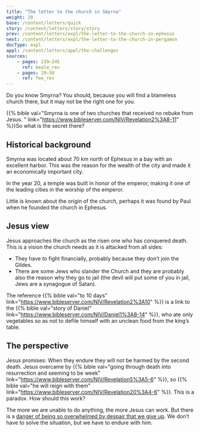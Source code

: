 ```yaml
---
title: "The letter to the church in Smyrna"
weight: 20
base: /content/letters/quick
story: /content/letters/story/story
prev: /content/letters/expl/the-letter-to-the-church-in-ephesus
next: /content/letters/expl/the-letter-to-the-church-in-pergamon
docType: expl
appl: /content/letters/appl/the-challenges
sources: 
    - pages: 239–245
      ref: beale_rev
    - pages: 29–30
      ref: fee_rev
---
```


Do you know Smyrna? You should, because you will find a blameless church there, but it may not be the right one for you.

{{% bible val="Smyrna is one of two churches that received no rebuke from Jesus. " link="https://www.bibleserver.com/NIV/Revelation2%3A8-11" %}}So what is the secret there?

## Historical background

<a name="46be"></a>
Smyrna was located about 70 km north of Ephesus in a bay with an excellent harbor. This was the reason for the wealth of the city and made it an economically important city.

In the year 20, a temple was built in honor of the emperor, making it one of the leading cities in the worship of the emperor.

Little is known about the origin of the church, perhaps it was found by Paul when he founded the church in Ephesus.

## Jesus view

<a name="d931"></a>
Jesus approaches the church as the risen one who has conquered death. This is a vision the church needs as it is attacked from all sides:

- They have to fight financially, probably because they don’t join the Gildes.
- There are some Jews who slander the Church and they are probably also the reason why they go to jail (the devil will put some of you in jail, Jews are a synagogue of Satan).

The reference {{% bible val="to 10 days" link="https://www.bibleserver.com/NIV/Revelation2%3A10" %}} is a link to the {{% bible val="story of Daniel" link="https://www.bibleserver.com/NIV/Daniel1%3A8-14" %}}, who ate only vegetables so as not to defile himself with an unclean food from the king’s table.

## The perspective

<a name="1a16"></a>
Jesus promises: When they endure they will not be harmed by the second death. Jesus overcame by {{% bible val="going through death into resurrection and seeming to be week" link="https://www.bibleserver.com/NIV/Revelation5%3A5-6" %}}, so {{% bible val="he will reign with them" link="https://www.bibleserver.com/NIV/Revelation20%3A4-6" %}}. This is a paradox. How should this work?

The more we are unable to do anything, the more Jesus can work. But there is a [danger of being so overwhelmed by despair that we give up](/content/beasts/expl/666-the-number-of-the-beast). We don’t have to solve the situation, but we have to endure with him.

